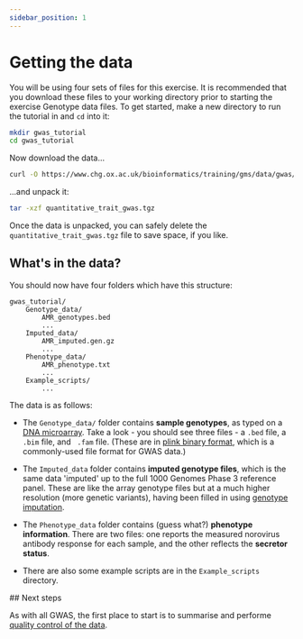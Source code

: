 ```yaml
---
sidebar_position: 1
---
```


# Getting the data

You will be using four sets of files for this exercise. It is recommended that you download these files to your working directory prior to starting the exercise Genotype data files.  To get started, make a new directory to run the tutorial in and `cd` into it:
```sh
mkdir gwas_tutorial
cd gwas_tutorial
```

Now download the data...
```sh
curl -O https://www.chg.ox.ac.uk/bioinformatics/training/gms/data/gwas/quantitative_trait_gwas.tgz
```
...and unpack it:
```sh
tar -xzf quantitative_trait_gwas.tgz
```

Once the data is unpacked, you can safely delete the `quantitative_trait_gwas.tgz` file to save space, if you like.

## What's in the data?

You should now have four folders which have this structure:
```
gwas_tutorial/
	Genotype_data/
		AMR_genotypes.bed
		...
	Imputed_data/
		AMR_imputed.gen.gz
		...
	Phenotype_data/
		AMR_phenotype.txt
		...
	Example_scripts/
		...
```

The data is as follows:

* The `Genotype_data/` folder contains **sample genotypes**, as typed on a [DNA microarray](https://en.wikipedia.org/wiki/DNA_microarray).  Take a look - you should see three files - a `.bed` file, a `.bim` file, and ` .fam` file.  (These are in [plink binary format](https://www.cog-genomics.org/plink/1.9/input#bed), which is a commonly-used file format for GWAS data.)

* The `Imputed_data` folder contains **imputed genotype files**, which is the same data 'imputed' up to the full 1000 Genomes Phase 3 reference panel.  These are like the array genotype files but at a much higher resolution (more genetic variants), having been filled in using [genotype imputation](https://doi.org/10.1038/s10038-023-01213-6).

* The `Phenotype_data` folder contains (guess what?) **phenotype information**.  There are two files: one reports the measured norovirus antibody response for each sample, and the other reflects the **secretor status**.

* There are also some example scripts are in the `Example_scripts` directory.

## Next steps

As with all GWAS, the first place to start is to summarise and performe [quality control of the data](./qc_genotypes.md).
